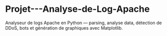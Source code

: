 # Projet---Analyse-de-Log-Apache
Analyseur de logs Apache en Python — parsing, analyse data, détection de DDoS, bots et génération de graphiques avec Matplotlib.
